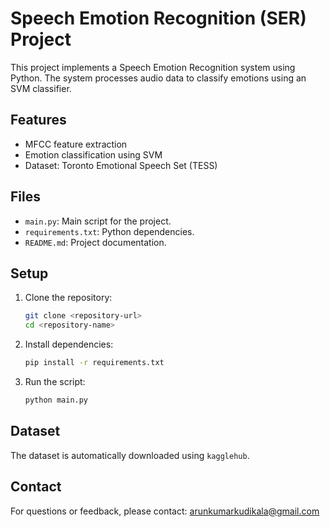 # Speech Emotion Recognition (SER) Project

This project implements a Speech Emotion Recognition system using Python. The system processes audio data to classify emotions using an SVM classifier.

## Features
- MFCC feature extraction
- Emotion classification using SVM
- Dataset: Toronto Emotional Speech Set (TESS)

## Files
- `main.py`: Main script for the project.
- `requirements.txt`: Python dependencies.
- `README.md`: Project documentation.

## Setup
1. Clone the repository:
   ```bash
   git clone <repository-url>
   cd <repository-name>
   ```

2. Install dependencies:
   ```bash
   pip install -r requirements.txt
   ```

3. Run the script:
   ```bash
   python main.py
   ```

## Dataset
The dataset is automatically downloaded using `kagglehub`.

## Contact
For questions or feedback, please contact: arunkumarkudikala@gmail.com
